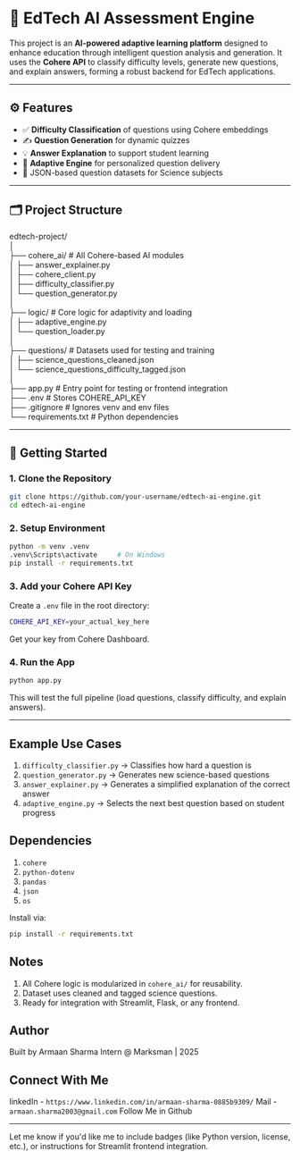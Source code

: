 # 🧠 EdTech AI Assessment Engine

This project is an **AI-powered adaptive learning platform** designed to enhance education through intelligent question analysis and generation. It uses the **Cohere API** to classify difficulty levels, generate new questions, and explain answers, forming a robust backend for EdTech applications.

---

## ⚙️ Features

- ✅ **Difficulty Classification** of questions using Cohere embeddings
- ✍️ **Question Generation** for dynamic quizzes
- 💡 **Answer Explanation** to support student learning
- 🧠 **Adaptive Engine** for personalized question delivery
- 📄 JSON-based question datasets for Science subjects

---

## 🗂️ Project Structure

edtech-project/  
│   
├── cohere_ai/ # All Cohere-based AI modules   
│ ├── answer_explainer.py   
│ ├── cohere_client.py   
│ ├── difficulty_classifier.py   
│ └── question_generator.py   
│   
├── logic/ # Core logic for adaptivity and loading   
│ ├── adaptive_engine.py   
│ └── question_loader.py    
│   
├── questions/ # Datasets used for testing and training   
│ ├── science_questions_cleaned.json   
│ └── science_questions_difficulty_tagged.json   
│   
├── app.py # Entry point for testing or frontend integration   
├── .env # Stores COHERE_API_KEY   
├── .gitignore # Ignores venv and env files   
└── requirements.txt # Python dependencies   


---

## 🚀 Getting Started

### 1. Clone the Repository

```bash
git clone https://github.com/your-username/edtech-ai-engine.git
cd edtech-ai-engine
```

### 2. Setup Environment

```bash
python -m venv .venv
.venv\Scripts\activate     # On Windows
pip install -r requirements.txt
```

### 3. Add your Cohere API Key

Create a ```.env``` file in the root directory:

```bash
COHERE_API_KEY=your_actual_key_here
```

Get your key from Cohere Dashboard.

### 4. Run the App

```bash
python app.py
```

This will test the full pipeline (load questions, classify difficulty, and explain answers).

---

## Example Use Cases

1. ```difficulty_classifier.py``` → Classifies how hard a question is
2. ```question_generator.py``` → Generates new science-based questions
3. ```answer_explainer.py``` → Generates a simplified explanation of the correct answer
4. ```adaptive_engine.py``` → Selects the next best question based on student progress

## Dependencies

1. ```cohere```
2. ```python-dotenv```
3. ```pandas```
4. ```json```
5. ```os```

Install via:

```bash
pip install -r requirements.txt
```

## Notes

1. All Cohere logic is modularized in ```cohere_ai/``` for reusability.
2. Dataset uses cleaned and tagged science questions.
3. Ready for integration with Streamlit, Flask, or any frontend.

##  Author

Built by Armaan Sharma
Intern @ Marksman | 2025

## Connect With Me

linkedIn - ```https://www.linkedin.com/in/armaan-sharma-0885b9309/```
Mail - ```armaan.sharma2003@gmail.com```
Follow Me in Github

---

Let me know if you'd like me to include badges (like Python version, license, etc.), or instructions for Streamlit frontend integration.



